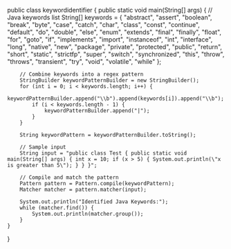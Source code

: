 public class keywordidentifier {
    public static void main(String[] args) {
        // Java keywords list
        String[] keywords = {
                "abstract", "assert", "boolean", "break", "byte", "case", "catch", "char", "class", "const",
                "continue", "default", "do", "double", "else", "enum", "extends", "final", "finally",
                "float", "for", "goto", "if", "implements", "import", "instanceof", "int", "interface",
                "long", "native", "new", "package", "private", "protected", "public", "return", "short",
                "static", "strictfp", "super", "switch", "synchronized", "this", "throw", "throws",
                "transient", "try", "void", "volatile", "while"
        };

        // Combine keywords into a regex pattern
        StringBuilder keywordPatternBuilder = new StringBuilder();
        for (int i = 0; i < keywords.length; i++) {
            keywordPatternBuilder.append("\\b").append(keywords[i]).append("\\b");
            if (i < keywords.length - 1) {
                keywordPatternBuilder.append("|");
            }
        }

        String keywordPattern = keywordPatternBuilder.toString();

        // Sample input
        String input = "public class Test { public static void main(String[] args) { int x = 10; if (x > 5) { System.out.println(\"x is greater than 5\"); } } }";

        // Compile and match the pattern
        Pattern pattern = Pattern.compile(keywordPattern);
        Matcher matcher = pattern.matcher(input);

        System.out.println("Identified Java Keywords:");
        while (matcher.find()) {
            System.out.println(matcher.group());
        }
    }
}
